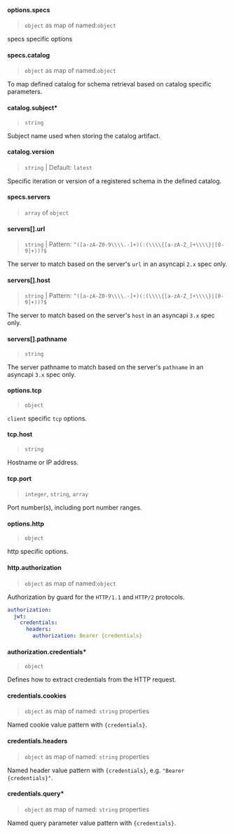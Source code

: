 #### options.specs

> `object` as map of named:`object`

specs specific options

#### specs.catalog

> `object` as map of named:`object`

To map defined catalog for schema retrieval based on catalog specific parameters.

#### catalog.subject\*

> `string`

Subject name used when storing the catalog artifact.

#### catalog.version

> `string` | Default: `latest`

Specific iteration or version of a registered schema in the defined catalog.

#### specs.servers

> `array` of `object`

#### servers[].url

> `string` | Pattern: `^([a-zA-Z0-9\\\\.-]+)(:(\\\\{[a-zA-Z_]+\\\\}|[0-9]+))?$`

The server to match based on the server's `url` in an asyncapi `2.x` spec only.

#### servers[].host

> `string` | Pattern: `^([a-zA-Z0-9\\\\.-]+)(:(\\\\{[a-zA-Z_]+\\\\}|[0-9]+))?$`

The server to match based on the server's `host` in an asyncapi `3.x` spec only.

#### servers[].pathname

> `string`

The server pathname to match based on the server's `pathname` in an asyncapi `3.x` spec only.

#### options.tcp

> `object`

`client` specific `tcp` options.

#### tcp.host

> `string`

Hostname or IP address.

#### tcp.port

> `integer`, `string`, `array`

Port number(s), including port number ranges.

#### options.http

> `object`

http specific options.

#### http.authorization

> `object` as map of named:`object`

Authorization by guard for the `HTTP/1.1` and `HTTP/2` protocols.

```yaml
authorization:
  jwt:
    credentials:
      headers:
        authorization: Bearer {credentials}
```

#### authorization.credentials\*

> `object`

Defines how to extract credentials from the HTTP request.

#### credentials.cookies

> `object` as map of named: `string` properties

Named cookie value pattern with `{credentials}`.

#### credentials.headers

> `object` as map of named: `string` properties

Named header value pattern with `{credentials}`, e.g. `"Bearer` `{credentials}"`.

#### credentials.query\*

> `object` as map of named: `string` properties

Named query parameter value pattern with `{credentials}`.
